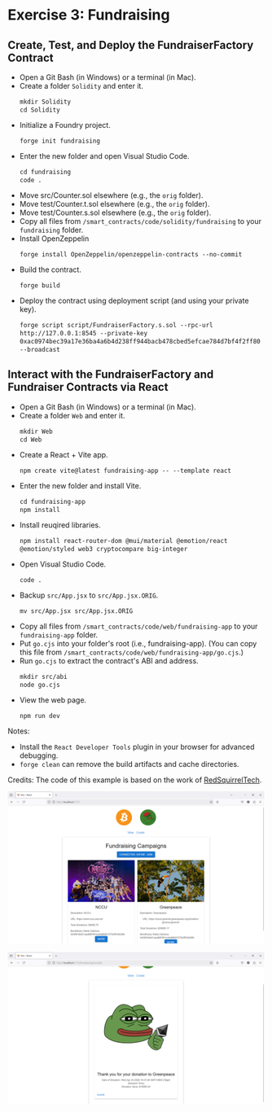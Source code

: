 # Exercise 3: Fundraising

## Create, Test, and Deploy the FundraiserFactory Contract
+ Open a Git Bash (in Windows) or a terminal (in Mac).
+ Create a folder `Solidity` and enter it.
  ```
  mkdir Solidity
  cd Solidity
  ```
+ Initialize a Foundry project.
  ```
  forge init fundraising
  ```
+ Enter the new folder and open Visual Studio Code.
  ```
  cd fundraising
  code .
  ```
+ Move src/Counter.sol elsewhere (e.g., the `orig` folder).
+ Move test/Counter.t.sol elsewhere (e.g., the `orig` folder).
+ Move test/Counter.s.sol elsewhere (e.g., the `orig` folder).
+ Copy all files from `/smart_contracts/code/solidity/fundraising` to your `fundraising` folder.
+ Install OpenZeppelin
  ```
  forge install OpenZeppelin/openzeppelin-contracts --no-commit
  ```
+ Build the contract.
  ```
  forge build
  ```
+ Deploy the contract using deployment script (and using your private key).
  ```
  forge script script/FundraiserFactory.s.sol --rpc-url http://127.0.0.1:8545 --private-key 0xac0974bec39a17e36ba4a6b4d238ff944bacb478cbed5efcae784d7bf4f2ff80 --broadcast
  ```

## Interact with the FundraiserFactory and Fundraiser Contracts via React
+ Open a Git Bash (in Windows) or a terminal (in Mac).
+ Create a folder `Web` and enter it.
  ```
  mkdir Web
  cd Web
  ```
+ Create a React + Vite app.
  ```
  npm create vite@latest fundraising-app -- --template react
  ```
+ Enter the new folder and install Vite.
  ```
  cd fundraising-app
  npm install
  ```
+ Install reuqired libraries.
  ```
  npm install react-router-dom @mui/material @emotion/react @emotion/styled web3 cryptocompare big-integer
  ```
+ Open Visual Studio Code.
  ```
  code .
  ```
+ Backup `src/App.jsx` to `src/App.jsx.ORIG`.
  ```
  mv src/App.jsx src/App.jsx.ORIG
  ```
+ Copy all files from `/smart_contracts/code/web/fundraising-app` to your `fundraising-app` folder.
+ Put `go.cjs` into your folder's root (i.e., fundraising-app).
  (You can copy this file from `/smart_contracts/code/web/fundraising-app/go.cjs`.)
+ Run `go.cjs` to extract the contract's ABI and address.
  ```
  mkdir src/abi
  node go.cjs
  ```
+ View the web page.
  ```
  npm run dev
  ```

Notes:
+ Install the `React Developer Tools` plugin in your browser for advanced debugging.
+ `forge clean` can remove the build artifacts and cache directories.

Credits:
The code of this example is based on the work of [RedSquirrelTech](https://github.com/RedSquirrelTech/hoscdev).

![image](/smart_contracts/img/fundraising-1.png)

![image](/smart_contracts/img/fundraising-2.png)

